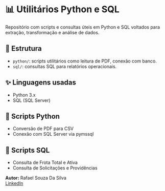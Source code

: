 # 📊 Utilitários Python e SQL

Repositório com scripts e consultas úteis em Python e SQL voltados para extração, transformação e análise de dados.

## 📁 Estrutura

- `python/`: scripts utilitários como leitura de PDF, conexão com banco.
- `sql/`: consultas SQL para relatórios operacionais.

## ✨ Linguagens usadas

- Python 3.x
- SQL (SQL Server)

## 📄 Scripts Python

- Conversão de PDF para CSV
- Conexão com SQL Server via pymssql

## 📄 Scripts SQL

- Consulta de Frota Total e Ativa
- Consulta de Solicitações e Providências

**Autor:** Rafael Souza Da Silva  
[LinkedIn](https://www.linkedin.com/in/rafael-silva-a5a594268/)
